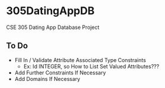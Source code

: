 # 305DatingAppDB
CSE 305 Dating App Database Project
## To Do 
+ Fill In / Validate Attribute Associated Type Constraints<br>
	- Ex: Id INTEGER, so How to List Set Valued Attributes???<br>
+ Add Further Constraints If Necessary 
+ Add Domains If Necessary
